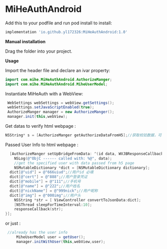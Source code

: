 # MiHeAuthAndroid



Add this to your podfile and run pod install to install:

```groovy
implementation 'io.github.yl172326:MiHeAuthAndroid:1.0'
```

**Manual installation**

Drag the folder into your project.

**Usage**

Import the header file and declare an ivar property:

```java
import com.mihe.MiHeAuthAndroid.AuthorizeManger;
import com.mihe.MiHeAuthAndroid.MiheUserModel;
```


Instantiate MiHeAuth with a WebView:

```java
 WebSettings webSettings = webView.getSettings();
 webSettings.setJavaScriptEnabled(true);
 AuthorizeManger manager = new AuthorizeManger();
 manager.init(this,webView);
```

Get  datas to verify html webpage :

```objective-c
NSString* s = [AuthorizeManger getAuthorizeDataFromH5];//获取校验数据，可选
```

Passed  User  Info  to html webpage  :

```objective-c
  [AuthorizeManger setUpBridgeFromData: ^(id data, WVJBResponseCallback responseCallback) {
 	NSLog(@"ObjC ------ called with: %@", data);
    //get the specified user with data passed from h5 page
 	NSMutableDictionary *dict = [NSMutableDictionary dictionary];
  dict[@"uid"] = @"666uiud";//用户id 必填
  dict[@"cert"] = @"888";//用户登录凭证
  dict[@"mobile"] = @"111";//手机号
  dict[@"name"] = @"222";//用户姓名
  dict[@"nickName"] = @"999nick";//用户昵称
  dict[@"img"] = @"000img";//用户头
    NSString *str = [ ViewController convertToJsonData:dict];
    [NSThread sleepForTimeInterval:10];
    responseCallback(str);
}];


```

or just :

```java
 //already has the user info
     MiheUserModel user = getUser();
     manager.initWithUser(this,webView,user);
```

